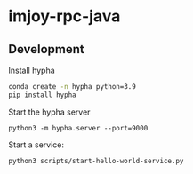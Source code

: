 # imjoy-rpc-java


## Development

Install hypha
```bash
conda create -n hypha python=3.9
pip install hypha
```

Start the hypha server
```
python3 -m hypha.server --port=9000
```

Start a service:
```
python3 scripts/start-hello-world-service.py
```
